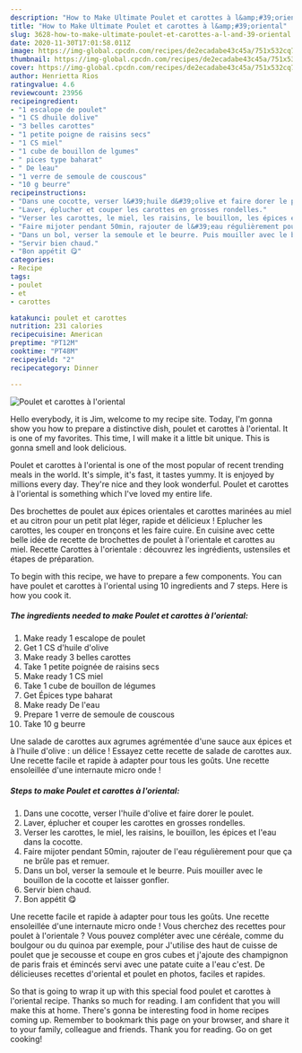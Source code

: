 ```yaml
---
description: "How to Make Ultimate Poulet et carottes à l&amp;#39;oriental"
title: "How to Make Ultimate Poulet et carottes à l&amp;#39;oriental"
slug: 3628-how-to-make-ultimate-poulet-et-carottes-a-l-and-39-oriental
date: 2020-11-30T17:01:58.011Z
image: https://img-global.cpcdn.com/recipes/de2ecadabe43c45a/751x532cq70/poulet-et-carottes-a-loriental-photo-principale-de-la-recette.jpg
thumbnail: https://img-global.cpcdn.com/recipes/de2ecadabe43c45a/751x532cq70/poulet-et-carottes-a-loriental-photo-principale-de-la-recette.jpg
cover: https://img-global.cpcdn.com/recipes/de2ecadabe43c45a/751x532cq70/poulet-et-carottes-a-loriental-photo-principale-de-la-recette.jpg
author: Henrietta Rios
ratingvalue: 4.6
reviewcount: 23956
recipeingredient:
- "1 escalope de poulet"
- "1 CS dhuile dolive"
- "3 belles carottes"
- "1 petite poigne de raisins secs"
- "1 CS miel"
- "1 cube de bouillon de lgumes"
- " pices type baharat"
- " De leau"
- "1 verre de semoule de couscous"
- "10 g beurre"
recipeinstructions:
- "Dans une cocotte, verser l&#39;huile d&#39;olive et faire dorer le poulet."
- "Laver, éplucher et couper les carottes en grosses rondelles."
- "Verser les carottes, le miel, les raisins, le bouillon, les épices et l&#39;eau dans la cocotte."
- "Faire mijoter pendant 50min, rajouter de l&#39;eau régulièrement pour que ça ne brûle pas et remuer."
- "Dans un bol, verser la semoule et le beurre. Puis mouiller avec le bouillon de la cocotte et laisser gonfler."
- "Servir bien chaud."
- "Bon appétit 😋"
categories:
- Recipe
tags:
- poulet
- et
- carottes

katakunci: poulet et carottes 
nutrition: 231 calories
recipecuisine: American
preptime: "PT12M"
cooktime: "PT48M"
recipeyield: "2"
recipecategory: Dinner

---
```



![Poulet et carottes à l&#39;oriental](https://img-global.cpcdn.com/recipes/de2ecadabe43c45a/751x532cq70/poulet-et-carottes-a-loriental-photo-principale-de-la-recette.jpg)

Hello everybody, it is Jim, welcome to my recipe site. Today, I'm gonna show you how to prepare a distinctive dish, poulet et carottes à l&#39;oriental. It is one of my favorites. This time, I will make it a little bit unique. This is gonna smell and look delicious.

Poulet et carottes à l&#39;oriental is one of the most popular of recent trending meals in the world. It's simple, it's fast, it tastes yummy. It is enjoyed by millions every day. They're nice and they look wonderful. Poulet et carottes à l&#39;oriental is something which I've loved my entire life.

Des brochettes de poulet aux épices orientales et carottes marinées au miel et au citron pour un petit plat léger, rapide et délicieux ! Eplucher les carottes, les couper en tronçons et les faire cuire. En cuisine avec cette belle idée de recette de brochettes de poulet à l&#39;orientale et carottes au miel. Recette Carottes à l&#39;orientale : découvrez les ingrédients, ustensiles et étapes de préparation.


To begin with this recipe, we have to prepare a few components. You can have poulet et carottes à l&#39;oriental using 10 ingredients and 7 steps. Here is how you cook it.

<!--inarticleads1-->

##### The ingredients needed to make Poulet et carottes à l&#39;oriental:

1. Make ready 1 escalope de poulet
1. Get 1 CS d&#39;huile d&#39;olive
1. Make ready 3 belles carottes
1. Take 1 petite poignée de raisins secs
1. Make ready 1 CS miel
1. Take 1 cube de bouillon de légumes
1. Get  Épices type baharat
1. Make ready  De l&#39;eau
1. Prepare 1 verre de semoule de couscous
1. Take 10 g beurre


Une salade de carottes aux agrumes agrémentée d&#39;une sauce aux épices et à l&#39;huile d&#39;olive : un délice ! Essayez cette recette de salade de carottes aux. Une recette facile et rapide à adapter pour tous les goûts. Une recette ensoleillée d&#39;une internaute micro onde ! 

<!--inarticleads2-->

##### Steps to make Poulet et carottes à l&#39;oriental:

1. Dans une cocotte, verser l&#39;huile d&#39;olive et faire dorer le poulet.
1. Laver, éplucher et couper les carottes en grosses rondelles.
1. Verser les carottes, le miel, les raisins, le bouillon, les épices et l&#39;eau dans la cocotte.
1. Faire mijoter pendant 50min, rajouter de l&#39;eau régulièrement pour que ça ne brûle pas et remuer.
1. Dans un bol, verser la semoule et le beurre. Puis mouiller avec le bouillon de la cocotte et laisser gonfler.
1. Servir bien chaud.
1. Bon appétit 😋


Une recette facile et rapide à adapter pour tous les goûts. Une recette ensoleillée d&#39;une internaute micro onde ! Vous cherchez des recettes pour poulet à l&#39;orientale ? Vous pouvez compléter avec une céréale, comme du boulgour ou du quinoa par exemple, pour J&#39;utilise des haut de cuisse de poulet que je secousse et coupe en gros cubes et j&#39;ajoute des champignon de paris frais et émincés servi avec une patate cuite a l&#39;eau c&#39;est. De délicieuses recettes d&#39;oriental et poulet en photos, faciles et rapides. 

So that is going to wrap it up with this special food poulet et carottes à l&#39;oriental recipe. Thanks so much for reading. I am confident that you will make this at home. There's gonna be interesting food in home recipes coming up. Remember to bookmark this page on your browser, and share it to your family, colleague and friends. Thank you for reading. Go on get cooking!

